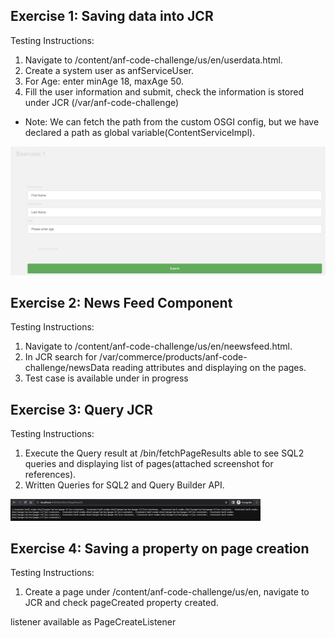 ## Exercise 1: Saving data into JCR

Testing Instructions:

1. Navigate to /content/anf-code-challenge/us/en/userdata.html.
2. Create a system user as anfServiceUser.
3. For Age: enter minAge 18, maxAge 50.
4. Fill the user information and submit, check the information is stored under JCR (/var/anf-code-challenge)

- Note: We can fetch the path from the custom OSGI config, but we have declared a path as global variable(ContentServiceImpl).
  <div style="width:400px">

![](images/UserData.png)

</div>

## Exercise 2: News Feed Component

Testing Instructions:

1. Navigate to /content/anf-code-challenge/us/en/neewsfeed.html.
2. In JCR search for /var/commerce/products/anf-code-challenge/newsData reading attributes and displaying on the pages.
3. Test case is available under in progress

## Exercise 3: Query JCR

Testing Instructions:

1. Execute the Query result at /bin/fetchPageResults able to see SQL2 queries and displaying list of pages(attached screenshot for references).
2. Written Queries for SQL2 and Query Builder API.

<div style="width:400px">

![](images/SQL2Result.png)

</div>

## Exercise 4: Saving a property on page creation

Testing Instructions:

1. Create a page under /content/anf-code-challenge/us/en, navigate to JCR and check pageCreated property created.

listener available as PageCreateListener
